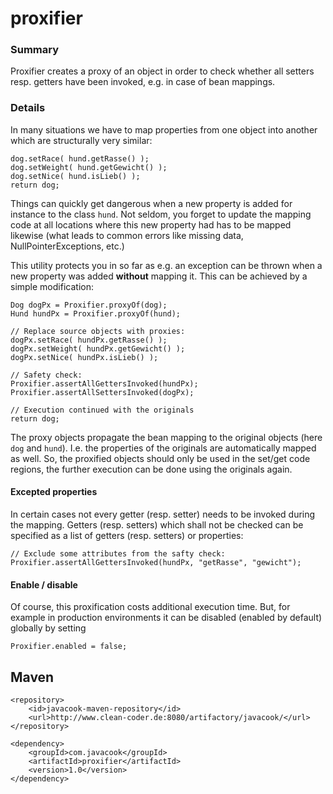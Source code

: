 # proxifier

### Summary
Proxifier creates a proxy of an object in order to check whether all setters resp. getters have been invoked,
e.g. in case of bean mappings.

### Details
In many situations we have to map properties from one object into another which are structurally very similar:

    dog.setRace( hund.getRasse() );
    dog.setWeight( hund.getGewicht() );
    dog.setNice( hund.isLieb() );
    return dog;
    
Things can quickly get dangerous when a new property is added for instance to the class 
<code>hund</code>. Not seldom, you forget to update the mapping code at all locations 
where this new property had has to be mapped likewise (what leads to common errors 
like missing data, NullPointerExceptions, etc.)  

This utility protects you in so far as e.g. an exception can be thrown when a new property 
was added **without** mapping it. This can be achieved by a simple modification:

    Dog dogPx = Proxifier.proxyOf(dog);
    Hund hundPx = Proxifier.proxyOf(hund);

    // Replace source objects with proxies:
    dogPx.setRace( hundPx.getRasse() );
    dogPx.setWeight( hundPx.getGewicht() );
    dogPx.setNice( hundPx.isLieb() );
    
    // Safety check:
    Proxifier.assertAllGettersInvoked(hundPx);
    Proxifier.assertAllSettersInvoked(dogPx);
    
    // Execution continued with the originals
    return dog;
    
The proxy objects propagate the bean mapping to the original objects 
(here <code>dog</code> and <code>hund</code>). I.e. the properties of the 
originals are automatically mapped as well. So, the proxified objects 
should only be used in the set/get code regions, the further execution
can be done using the originals again.

#### Excepted properties
In certain cases not every getter (resp. setter) needs to be invoked during the mapping.
Getters (resp. setters) which shall not be checked can be specified as a list of getters 
(resp. setters) or properties:
     
    // Exclude some attributes from the safty check: 
    Proxifier.assertAllGettersInvoked(hundPx, "getRasse", "gewicht");

#### Enable / disable
Of course, this proxification costs additional execution time. But, for example in 
production environments it can be disabled (enabled by default) globally by setting

    Proxifier.enabled = false;
    
## Maven

    <repository>
        <id>javacook-maven-repository</id>
        <url>http://www.clean-coder.de:8080/artifactory/javacook/</url>
    </repository>

    <dependency> 
        <groupId>com.javacook</groupId>
        <artifactId>proxifier</artifactId>
        <version>1.0</version>
    </dependency>    